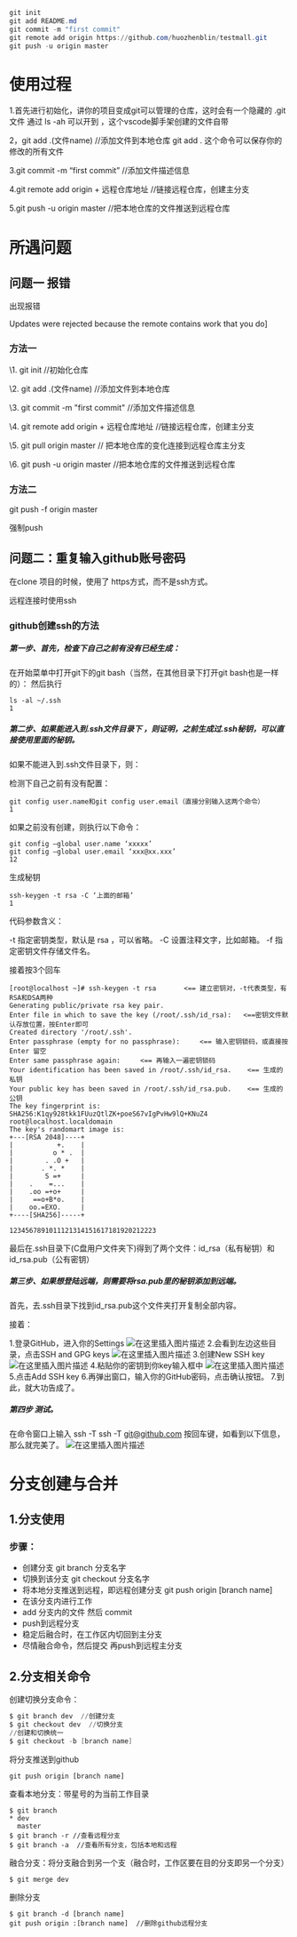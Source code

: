 ```powershell
git init  
git add README.md
git commit -m "first commit"
git remote add origin https://github.com/huozhenblin/testmall.git
git push -u origin master
```

# 使用过程

1.首先进行初始化，讲你的项目变成git可以管理的仓库，这时会有一个隐藏的 .git文件  通过  ls -ah 可以开到 ，这个vscode脚手架创建的文件自带

2，git add .(文件name) //添加文件到本地仓库  git add .  这个命令可以保存你的修改的所有文件

3.git commit -m “first commit” //添加文件描述信息

4.git remote add origin + 远程仓库地址 //链接远程仓库，创建主分支

5.git push -u origin master //把本地仓库的文件推送到远程仓库

# 所遇问题

## 问题一 报错

出现报错

Updates were rejected because the remote contains work that you do]

### 方法一

\1. git init //初始化仓库



\2. git add .(文件name) //添加文件到本地仓库



\3. git commit -m "first commit" //添加文件描述信息



\4. git remote add origin + 远程仓库地址 //链接远程仓库，创建主分支



\5. git pull origin master // 把本地仓库的变化连接到远程仓库主分支



\6. git push -u origin master //把本地仓库的文件推送到远程仓库

### 方法二

git push -f origin master

强制push

## 问题二：重复输入github账号密码

在clone 项目的时候，使用了 https方式，而不是ssh方式。

远程连接时使用ssh



### github创建ssh的方法

##### 第一步、首先，检查下自己之前有没有已经生成：

在开始菜单中打开git下的git bash（当然，在其他目录下打开git bash也是一样的）：
然后执行

```
ls -al ~/.ssh 
1
```

##### 第二步、如果能进入到.ssh文件目录下 ，则证明，之前生成过.ssh秘钥，可以直接使用里面的秘钥。

如果不能进入到.ssh文件目录下，则：

检测下自己之前有没有配置：

```
git config user.name和git config user.email（直接分别输入这两个命令）
1
```

如果之前没有创建，则执行以下命令：

```
git config –global user.name ‘xxxxx’ 
git config –global user.email ‘xxx@xx.xxx’
12
```

生成秘钥

```
ssh-keygen -t rsa -C ‘上面的邮箱’
1
```

代码参数含义：

-t 指定密钥类型，默认是 rsa ，可以省略。
-C 设置注释文字，比如邮箱。
-f 指定密钥文件存储文件名。

接着按3个回车

```
[root@localhost ~]# ssh-keygen -t rsa       <== 建立密钥对，-t代表类型，有RSA和DSA两种
Generating public/private rsa key pair.
Enter file in which to save the key (/root/.ssh/id_rsa):   <==密钥文件默认存放位置，按Enter即可
Created directory '/root/.ssh'.
Enter passphrase (empty for no passphrase):     <== 输入密钥锁码，或直接按 Enter 留空
Enter same passphrase again:     <== 再输入一遍密钥锁码
Your identification has been saved in /root/.ssh/id_rsa.    <== 生成的私钥
Your public key has been saved in /root/.ssh/id_rsa.pub.    <== 生成的公钥
The key fingerprint is:
SHA256:K1qy928tkk1FUuzQtlZK+poeS67vIgPvHw9lQ+KNuZ4 root@localhost.localdomain
The key's randomart image is:
+---[RSA 2048]----+
|           +.    |
|          o * .  |
|        . .O +   |
|       . *. *    |
|        S =+     |
|    .    =...    |
|    .oo =+o+     |
|     ==o+B*o.    |
|    oo.=EXO.     |
+----[SHA256]-----+

1234567891011121314151617181920212223
```

最后在.ssh目录下(C盘用户文件夹下)得到了两个文件：id_rsa（私有秘钥）和id_rsa.pub（公有密钥）

##### 第三步、如果想登陆远端，则需要将rsa.pub里的秘钥添加到远端。

首先，去.ssh目录下找到id_rsa.pub这个文件夹打开复制全部内容。

接着：

1.登录GitHub，进入你的Settings
![在这里插入图片描述](https://img-blog.csdnimg.cn/2019061921352777.png?x-oss-process=image/watermark,type_ZmFuZ3poZW5naGVpdGk,shadow_10,text_aHR0cHM6Ly9ibG9nLmNzZG4ubmV0L3FxXzM1NDk1MzM5,size_16,color_FFFFFF,t_70)
2.会看到左边这些目录，点击SSH and GPG keys
![在这里插入图片描述](https://img-blog.csdnimg.cn/20190619213552339.png?x-oss-process=image/watermark,type_ZmFuZ3poZW5naGVpdGk,shadow_10,text_aHR0cHM6Ly9ibG9nLmNzZG4ubmV0L3FxXzM1NDk1MzM5,size_16,color_FFFFFF,t_70)
3.创建New SSH key
![在这里插入图片描述](https://img-blog.csdnimg.cn/20190619213619807.png?x-oss-process=image/watermark,type_ZmFuZ3poZW5naGVpdGk,shadow_10,text_aHR0cHM6Ly9ibG9nLmNzZG4ubmV0L3FxXzM1NDk1MzM5,size_16,color_FFFFFF,t_70)
4.粘贴你的密钥到你key输入框中
![在这里插入图片描述](https://img-blog.csdnimg.cn/20190619213715333.png?x-oss-process=image/watermark,type_ZmFuZ3poZW5naGVpdGk,shadow_10,text_aHR0cHM6Ly9ibG9nLmNzZG4ubmV0L3FxXzM1NDk1MzM5,size_16,color_FFFFFF,t_70)
5.点击Add SSH key
6.再弹出窗口，输入你的GitHub密码，点击确认按钮。
7.到此，就大功告成了。

##### 第四步 测试。

在命令窗口上输入 ssh -T ssh -T [git@github.com](mailto:git@github.com) 按回车键，如看到以下信息，那么就完美了。
![在这里插入图片描述](https://img-blog.csdnimg.cn/20190619221201430.png)

# 分支创建与合并

## 1.分支使用

### 步骤：

- 创建分支 git branch  分支名字
- 切换到该分支 git  checkout  分支名字
- 将本地分支推送到远程，即远程创建分支 git push origin [branch name]
- 在该分支内进行工作
- add 分支内的文件 然后 commit 
- push到远程分支
- 稳定后融合时，在工作区内切回到主分支
- 尽情融合命令，然后提交 再push到远程主分支

## 2.分支相关命令

创建切换分支命令：

```powershell
$ git branch dev  //创建分支
$ git checkout dev  //切换分支
//创建和切换统一
$ git checkout -b [branch name]

```

将分支推送到github

```shell
git push origin [branch name]
```



查看本地分支：带星号的为当前工作目录

```shell
$ git branch
* dev
  master
$ git branch -r //查看远程分支
$ git branch -a  //查看所有分支，包括本地和远程
```



融合分支：将分支融合到另一个支（融合时，工作区要在目的分支即另一个分支）

```shell
$ git merge dev
```

删除分支

```shell
$ git branch -d [branch name]  
git push origin :[branch name]  //删除github远程分支
```